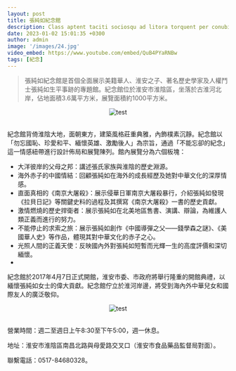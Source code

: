 ```yaml
---
layout: post
title: 張純如紀念館
description: Class aptent taciti sociosqu ad litora torquent per conubia nostra, per inceptos himenaeos. Curabitur sodales ligula in libero. Sed dignissim lacinia nunc. Curabitur tortor. Pellentesque nibh. Aenean quam. In scelerisque sem at dolor. Maecenas mattis convallis tristique.
date: 2023-01-02 15:01:35 +0300
author: admin
image: '/images/24.jpg'
video_embed: https://www.youtube.com/embed/QuB4PYaRNBw
tags: [紀念]
---
```

> 張純如紀念館是首個全面展示美籍華人、淮安之子、著名歷史學家及人權鬥士張純如生平事跡的專題館。紀念館位於淮安市淮陰區，坐落於古淮河北岸，佔地面積3.6萬平方米，展覽面積約1000平方米。

<center><img src="https://thatirischang.github.io/images/144.jpg" title="test"></center>
<br>

紀念館背倚淮陰大地，面朝東方，建築風格莊重典雅，內飾樸素沉靜。紀念館以「勿忘國恥、珍愛和平、緬懷英雄、激勵後人」為宗旨，通過「不能忘卻的紀念」這一情感紐帶進行設計佈局和展覽陳列。館內展覽分為六個板塊：

* 大洋彼岸的父母之邦：講述張氏家族與淮陰的歷史淵源。
* 海外赤子的中國情結：回顧張純如在海外的成長經歷及她對中華文化的深厚情感。
* 直面真相的《南京大屠殺》：展示侵華日軍南京大屠殺暴行，介紹張純如發現《拉貝日記》等關鍵史料的過程及其撰寫《南京大屠殺》一書的歷史貢獻。
* 激情燃燒的歷史捍衛者：展示張純如在北美地區售書、演講、辯論，為維護人類正義而進行的努力。
* 不能停止的求索之旅：展示張純如創作《中國導彈之父——錢學森之謎》、《美國華人史》等作品，體現其對中華文化的赤子之心。
* 光照人間的正義天使：反映國內外對張純如短暫而光輝一生的高度評價和深切緬懷。
* 
紀念館於2017年4月7日正式開館，淮安市委、市政府將舉行隆重的開館典禮，以緬懷張純如女士的偉大貢獻。紀念館佇立於淮河岸邊，將受到海內外中華兒女和國際友人的廣泛敬仰。

<center><img src="https://thatirischang.github.io/images/145.jpg" title="test"></center>
<br>

營業時間：週二至週日上午8:30至下午5:00，週一休息。

地址：淮安市淮陰區南昌北路與母愛路交叉口（淮安市食品藥品監督局對面）。

聯繫電話：0517-84680328。




